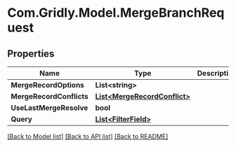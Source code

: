 # Com.Gridly.Model.MergeBranchRequest

## Properties

Name | Type | Description | Notes
------------ | ------------- | ------------- | -------------
**MergeRecordOptions** | **List&lt;string&gt;** |  | [optional] 
**MergeRecordConflicts** | [**List&lt;MergeRecordConflict&gt;**](MergeRecordConflict.md) |  | [optional] 
**UseLastMergeResolve** | **bool** |  | [optional] 
**Query** | [**List&lt;FilterField&gt;**](FilterField.md) |  | [optional] 

[[Back to Model list]](../README.md#documentation-for-models) [[Back to API list]](../README.md#documentation-for-api-endpoints) [[Back to README]](../README.md)

